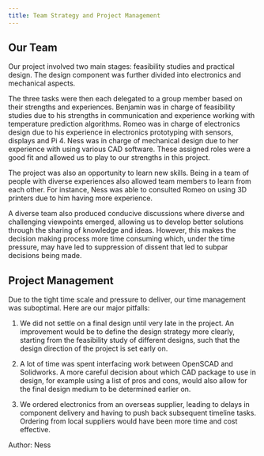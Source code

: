 ```yaml
---
title: Team Strategy and Project Management
---
```


<!-- Statement about project management, explain the team work strategy. Reflect on what worked and what didn’t work, drawing constructive recommendations where possible. ~500 words, included in the webapge, git repo or github wiki. -->

## Our Team

Our project involved two main stages: feasibility studies and practical design. The design component was further divided into electronics and mechanical aspects.

The three tasks were then each delegated to a group member based on their strengths and experiences. Benjamin was in charge of feasibility studies due to his strengths in communication and experience working with temperature prediction algorithms. Romeo was in charge of electronics design due to his experience in electronics prototyping with sensors, displays and Pi 4. Ness was in charge of mechanical design due to her experience with using various CAD software. These assigned roles were a good fit and allowed us to play to our strengths in this project.

The project was also an opportunity to learn new skills. Being in a team of people with diverse experiences also allowed team members to learn from each other. For instance, Ness was able to consulted Romeo on using 3D printers due to him having more experience.

A diverse team also produced conducive discussions where diverse and challenging viewpoints emerged, allowing us to develop better solutions through the sharing of knowledge and ideas. However, this makes the decision making process more time consuming which, under the time pressure, may have led to suppression of dissent that led to subpar decisions being made.

## Project Management

Due to the tight time scale and pressure to deliver, our time management was suboptimal. Here are our major pitfalls:

1. We did not settle on a final design until very late in the project. An improvement would be to define the design strategy more clearly, starting from the feasibility study of different designs, such that the design direction of the project is set early on.

2. A lot of time was spent interfacing work between OpenSCAD and Solidworks. A more careful decision about which CAD package to use in design, for example using a list of pros and cons, would also allow for the final design medium to be determined earlier on.

3. We ordered electronics from an overseas supplier, leading to delays in component delivery and having to push back subsequent timeline tasks. Ordering from local suppliers would have been more time and cost effective.

Author: Ness
